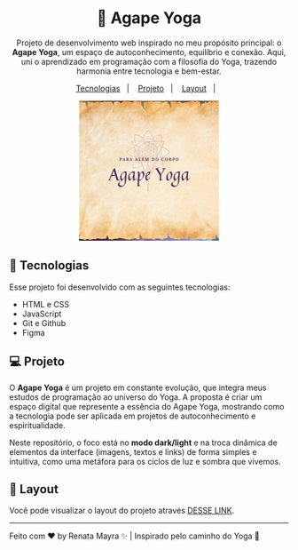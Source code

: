 <h1 align="center"> 🌿 Agape Yoga </h1>

<p align="center">
Projeto de desenvolvimento web inspirado no meu propósito principal: o <strong>Agape Yoga</strong>, 
um espaço de autoconhecimento, equilíbrio e conexão. 
Aqui, uni o aprendizado em programação com a filosofia do Yoga, trazendo harmonia entre tecnologia e bem-estar.
</p>

<p align="center">
  <a href="#-tecnologias">Tecnologias</a>&nbsp;&nbsp;&nbsp;|&nbsp;&nbsp;&nbsp;
  <a href="#-projeto">Projeto</a>&nbsp;&nbsp;&nbsp;|&nbsp;&nbsp;&nbsp;
  <a href="#-layout">Layout</a>&nbsp;&nbsp;&nbsp;|&nbsp;&nbsp;&nbsp;
</p>

<p align="center">
  <img alt="Preview do projeto Agape Yoga" src=".github/preview.jpg" width="50%">
</p>

## 🚀 Tecnologias

Esse projeto foi desenvolvido com as seguintes tecnologias:

- HTML e CSS
- JavaScript
- Git e Github
- Figma

## 💻 Projeto

O **Agape Yoga** é um projeto em constante evolução, que integra meus estudos de programação 
ao universo do Yoga. A proposta é criar um espaço digital que represente a essência do Agape Yoga, 
mostrando como a tecnologia pode ser aplicada em projetos de autoconhecimento e espiritualidade.

Neste repositório, o foco está no **modo dark/light** e na troca dinâmica de elementos da interface 
(imagens, textos e links) de forma simples e intuitiva, como uma metáfora para os ciclos de luz e sombra que vivemos.

## 🔖 Layout

Você pode visualizar o layout do projeto através [DESSE LINK](https://renatamayra.github.io/agapeyoga/). 

---

Feito com ♥ by Renata Mayra ✨ | Inspirado pelo caminho do Yoga 🌸

